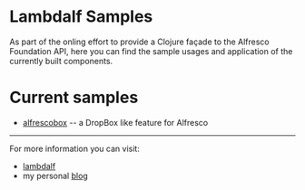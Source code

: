 Lambdalf Samples
================

As part of the onling effort to provide a Clojure façade to the Alfresco Foundation API, here you can find the sample usages and application of the currently built components.

Current samples
===============

- [alfrescobox](https://github.com/skuro/lambdalf-samples/tree/master/alfrescobox) -- a DropBox like feature for Alfresco

--------------------

For more information you can visit:

* [lambdalf](https://github.com/skuro/lambdalf)
* my personal [blog](http://skuro.tk)
